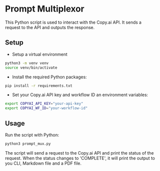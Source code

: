 # Prompt Multiplexor

This Python script is used to interact with the Copy.ai API. It sends a request to the API and outputs the response.

## Setup

- Setup a virtual environment

```bash
python3 -m venv venv
source venv/bin/activate
```

- Install the required Python packages:

```bash
pip install -r requirements.txt
```

- Set your Copy.ai API key and workflow ID an environment variables:

```bash
export COPYAI_API_KEY="your-api-key"
export COPYAI_WF_ID="your-workflow-id"
```

## Usage

Run the script with Python:

```bash
python3 prompt_mux.py
```

The script will send a request to the Copy.ai API and print the status of the request. When the status changes to 'COMPLETE', it will print the output to you CLI, Markdown file and a PDF file.
